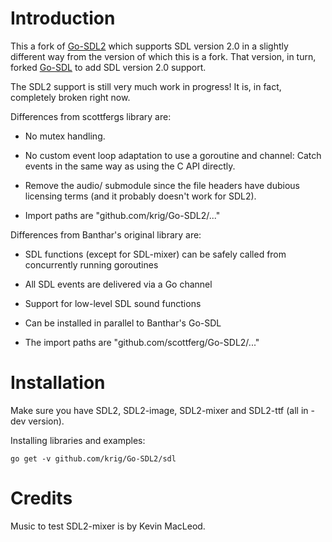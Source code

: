 # Introduction

This a fork of [Go-SDL2](http://github.com/scottferg/Go-SDL2) which
supports SDL version 2.0 in a slightly different way from the version
of which this is a fork. That version, in turn, forked
[Go-SDL](http://github.com/Banthar/Go-SDL2) to add SDL version 2.0
support. 

The SDL2 support is still very much work in progress! It is, in fact,
completely broken right now.

Differences from scottfergs library are:

* No mutex handling.

* No custom event loop adaptation to use a goroutine and channel:
  Catch events in the same way as using the C API directly.

* Remove the audio/ submodule since the file headers have dubious
  licensing terms (and it probably doesn't work for SDL2).

* Import paths are "github.com/krig/Go-SDL2/..."

Differences from Banthar's original library are:

* SDL functions (except for SDL-mixer) can be safely called from concurrently
  running goroutines
* All SDL events are delivered via a Go channel
* Support for low-level SDL sound functions

* Can be installed in parallel to Banthar's Go-SDL
* The import paths are "github.com/scottferg/Go-SDL2/..."


# Installation

Make sure you have SDL2, SDL2-image, SDL2-mixer and SDL2-ttf (all in -dev version).

Installing libraries and examples:

    go get -v github.com/krig/Go-SDL2/sdl


# Credits

Music to test SDL2-mixer is by Kevin MacLeod.
